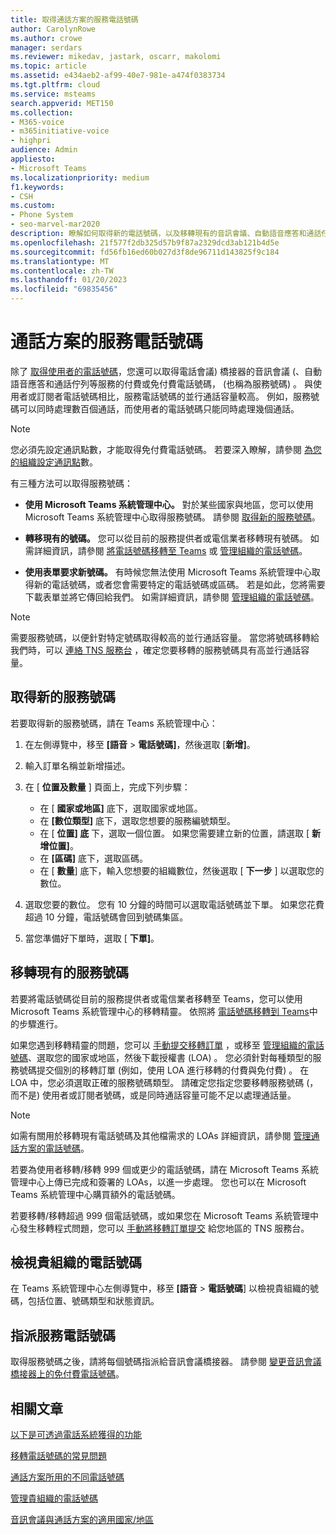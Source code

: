 ```yaml
---
title: 取得通話方案的服務電話號碼
author: CarolynRowe
ms.author: crowe
manager: serdars
ms.reviewer: mikedav, jastark, oscarr, makolomi
ms.topic: article
ms.assetid: e434aeb2-af99-40e7-981e-a474f0383734
ms.tgt.pltfrm: cloud
ms.service: msteams
search.appverid: MET150
ms.collection:
- M365-voice
- m365initiative-voice
- highpri
audience: Admin
appliesto:
- Microsoft Teams
ms.localizationpriority: medium
f1.keywords:
- CSH
ms.custom:
- Phone System
- seo-marvel-mar2020
description: 瞭解如何取得新的電話號碼，以及移轉現有的音訊會議、自動語音應答和通話佇列號碼， (Teams) 服務號碼。
ms.openlocfilehash: 21f577f2db325d57b9f87a2329dcd3ab121b4d5e
ms.sourcegitcommit: fd56fb16ed60b027d3f8de96711d143825f9c184
ms.translationtype: MT
ms.contentlocale: zh-TW
ms.lasthandoff: 01/20/2023
ms.locfileid: "69835456"
---
```

# <a name="service-phone-numbers-for-calling-plans"></a>通話方案的服務電話號碼

除了 [取得使用者的電話號碼](./getting-phone-numbers-for-your-users.md)，您還可以取得電話會議) 橋接器的音訊會議 (、自動語音應答和通話佇列等服務的付費或免付費電話號碼， (也稱為服務號碼) 。 與使用者或訂閱者電話號碼相比，服務電話號碼的並行通話容量較高。 例如，服務號碼可以同時處理數百個通話，而使用者的電話號碼只能同時處理幾個通話。
  
> [!NOTE]
> 您必須先設定通訊點數，才能取得免付費電話號碼。 若要深入瞭解，請參閱 [為您的組織設定通訊點](./set-up-communications-credits-for-your-organization.md)數。
  
有三種方法可以取得服務號碼：
  
- **使用 Microsoft Teams 系統管理中心。** 對於某些國家與地區，您可以使用 Microsoft Teams 系統管理中心取得服務號碼。 請參閱 [取得新的服務號碼](#get-new-service-numbers)。

- **轉移現有的號碼。** 您可以從目前的服務提供者或電信業者移轉現有號碼。 如需詳細資訊，請參閱 [將電話號碼移轉至 Teams](./phone-number-calling-plans/transfer-phone-numbers-to-teams.md) 或 [管理組織的電話號碼](/microsoftteams/manage-phone-numbers-for-your-organization)。  
  
- **使用表單要求新號碼。** 有時候您無法使用 Microsoft Teams 系統管理中心取得新的電話號碼，或者您會需要特定的電話號碼或區碼。 若是如此，您將需要下載表單並將它傳回給我們。 如需詳細資訊，請參閱 [管理組織的電話號碼](/microsoftteams/manage-phone-numbers-for-your-organization)。
  
> [!NOTE]
> 需要服務號碼，以便針對特定號碼取得較高的並行通話容量。 當您將號碼移轉給我們時，可以 [連絡 TNS 服務台](manage-phone-numbers-for-your-organization/contact-tns-service-desk.md) ，確定您要移轉的服務號碼具有高並行通話容量。
  
## <a name="get-new-service-numbers"></a>取得新的服務號碼

若要取得新的服務號碼，請在 Teams 系統管理中心：

1. 在左側導覽中，移至 **[語音**  >  **電話號碼]**，然後選取 [**新增]**。

2. 輸入訂單名稱並新增描述。

3. 在 [ **位置及數量** ] 頁面上，完成下列步驟：
    - 在 [ **國家或地區]** 底下，選取國家或地區。
    - 在 **[數位類型]** 底下，選取您想要的服務編號類型。
    - 在 [ **位置] 底** 下，選取一個位置。 如果您需要建立新的位置，請選取 [ **新增位置]**。
    - 在 **[區碼]** 底下，選取區碼。 
    - 在 [ **數量**] 底下，輸入您想要的組織數位，然後選取 [ **下一步** ] 以選取您的數位。

4. 選取您要的數位。 您有 10 分鐘的時間可以選取電話號碼並下單。 如果您花費超過 10 分鐘，電話號碼會回到號碼集區。

5. 當您準備好下單時，選取 [ **下單]**。

## <a name="port-or-transfer-existing-service-numbers"></a>移轉現有的服務號碼

若要將電話號碼從目前的服務提供者或電信業者移轉至 Teams，您可以使用 Microsoft Teams 系統管理中心的移轉精靈。 依照將 [電話號碼移轉到 Teams](./phone-number-calling-plans/transfer-phone-numbers-to-teams.md)中的步驟進行。

如果您遇到移轉精靈的問題，您可以 [手動提交移轉訂單](phone-number-calling-plans/manually-submit-port-order.md) ，或移至 [管理組織的電話號碼](manage-phone-numbers-for-your-organization/manage-phone-numbers-for-your-organization.md)、選取您的國家或地區，然後下載授權書 (LOA) 。 您必須針對每種類型的服務號碼提交個別的移轉訂單 (例如，使用 LOA 進行移轉的付費與免付費) 。 在 LOA 中，您必須選取正確的服務號碼類型。 請確定您指定您要移轉服務號碼 (，而不是) 使用者或訂閱者號碼，或是同時通話容量可能不足以處理通話量。  

> [!NOTE]
> 如需有關用於移轉現有電話號碼及其他檔需求的 LOAs 詳細資訊，請參閱 [管理通話方案的電話號碼](/microsoftteams/manage-phone-numbers-for-your-organization/manage-phone-numbers-for-your-organization)。
>
>若要為使用者移轉/移轉 999 個或更少的電話號碼，請在 Microsoft Teams 系統管理中心上傳已完成和簽署的 LOAs，以進一步處理。 您也可以在 Microsoft Teams 系統管理中心購買額外的電話號碼。
>
> 若要移轉/移轉超過 999 個電話號碼，或如果您在 Microsoft Teams 系統管理中心發生移轉程式問題，您可以 [手動將移轉訂單提交](/microsoftteams/phone-number-calling-plans/manually-submit-port-order) 給您地區的 TNS 服務台。

## <a name="view-the-phone-numbers-for-your-organization"></a>檢視貴組織的電話號碼

在 Teams 系統管理中心左側導覽中，移至 **[語音**  >  **電話號碼**] 以檢視貴組織的號碼，包括位置、號碼類型和狀態資訊。

## <a name="assign-service-phone-numbers"></a>指派服務電話號碼

取得服務號碼之後，請將每個號碼指派給音訊會議橋接器。 請參閱 [變更音訊會議橋接器上的免付費電話號碼](./change-the-phone-numbers-on-your-audio-conferencing-bridge.md)。

## <a name="related-articles"></a>相關文章

[以下是可透過電話系統獲得的功能](./here-s-what-you-get-with-phone-system.md)

[移轉電話號碼的常見問題](./phone-number-calling-plans/port-order-overview.md)

[通話方案所用的不同電話號碼](./different-kinds-of-phone-numbers-used-for-calling-plans.md)

[管理貴組織的電話號碼](/microsoftteams/manage-phone-numbers-for-your-organization)

[音訊會議與通話方案的適用國家/地區](./country-and-region-availability-for-audio-conferencing-and-calling-plans/country-and-region-availability-for-audio-conferencing-and-calling-plans.md)
